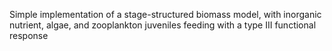 Simple implementation of a stage-structured biomass model, 
with inorganic nutrient, algae, and zooplankton juveniles feeding with a type III functional response

